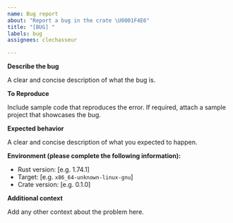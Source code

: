 ```yaml
---
name: Bug report
about: "Report a bug in the crate \U0001F4E6"
title: "[BUG] "
labels: bug
assignees: clechasseur

---
```


**Describe the bug**

A clear and concise description of what the bug is.

**To Reproduce**

Include sample code that reproduces the error. If required, attach a sample project that showcases the bug.

**Expected behavior**

A clear and concise description of what you expected to happen.

**Environment (please complete the following information):**
 - Rust version: [e.g. 1.74.1]
 - Target: [e.g. `x86_64-unknown-linux-gnu`]
 - Crate version: [e.g. 0.1.0]

**Additional context**

Add any other context about the problem here.
